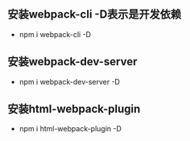 ## 安装webpack-cli -D表示是开发依赖
+ npm i webpack-cli -D

## 安装webpack-dev-server
+ npm i webpack-dev-server -D

## 安装html-webpack-plugin
+ npm i html-webpack-plugin -D